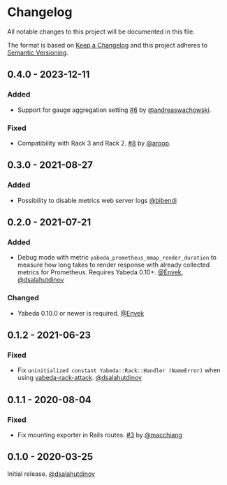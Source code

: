 # Changelog

All notable changes to this project will be documented in this file.

The format is based on [Keep a Changelog](http://keepachangelog.com/en/1.0.0/)
and this project adheres to [Semantic Versioning](http://semver.org/spec/v2.0.0.html).

## 0.4.0 - 2023-12-11

### Added

- Support for gauge aggregation setting [#6](https://github.com/yabeda-rb/yabeda-prometheus-mmap/pull/6) by [@andreaswachowski][].

### Fixed

- Compatibility with Rack 3 and Rack 2. [#8](https://github.com/yabeda-rb/yabeda-prometheus-mmap/pull/8) by [@aroop][].

## 0.3.0 - 2021-08-27

### Added

- Possibility to disable metrics web server logs [@bibendi]

## 0.2.0 - 2021-07-21

### Added

 - Debug mode with metric `yabeda_prometheus_mmap_render_duration` to measure how long takes to render response with already collected metrics for Prometheus. Requires Yabeda 0.10+. [@Envek], [@dsalahutdinov]

### Changed

 - Yabeda 0.10.0 or newer is required. [@Envek]

## 0.1.2 - 2021-06-23

### Fixed

 - Fix `uninitialized constant Yabeda::Rack::Handler (NameError)` when using [yabeda-rack-attack](https://github.com/dsalahutdinov/yabeda-rack-attack). [@dsalahutdinov]

## 0.1.1 - 2020-08-04

### Fixed

- Fix mounting exporter in Rails routes. [#3](https://github.com/yabeda-rb/yabeda-prometheus-mmap/pull/3) by [@macchiang][]

## 0.1.0 - 2020-03-25

Initial release. [@dsalahutdinov][]

[@macchiang]: https://github.com/macchiang "Mac"
[@dsalahutdinov]: https://github.com/dsalahutdinov "Salahutdinov Dmitry"
[@Envek]: https://github.com/Envek "Andrey Novikov"
[@bibendi]: https://github.com/bibendi/ "Misha Merkushin"
[@andreaswachowski]: https://github.com/andreaswachowski "Andreas Wachowski"
[@aroop]: https://github.com/aroop "Ajay Kumar G"
